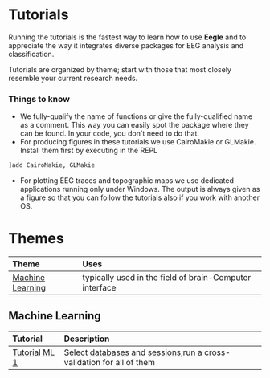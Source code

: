 # Tutorials

Running the tutorials is the fastest way to learn how to use **Eegle** and to appreciate the way it integrates diverse packages for EEG analysis and classification.

Tutorials are organized by theme; start with those that most closely resemble your current research needs.

### Things to know
- We fully-qualify the name of functions or give the fully-qualified name as a comment. This way you can easily spot the package where they can be found. In your code, you don't need to do that.
- For producing figures in these tutorials we use CairoMakie or GLMakie. Install them first by executing in the REPL

```julia
]add CairoMakie, GLMakie
```

- For plotting EEG traces and topographic maps we use dedicated applications running only under Windows. The output is always given as a figure so that you can follow the tutorials also if you work with another OS.

# Themes

|Theme| Uses|
|:---|:---|
| [Machine Learning](@ref) | typically used in the field of brain-Computer interface |


## Machine Learning
|Tutorial | Description|
|:---|:---|
|[Tutorial ML 1](@ref) | Select [databases](@ref "database") and [sessions](@ref "session");run a cross-validation for all of them |



